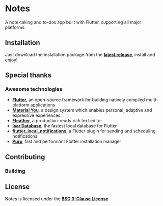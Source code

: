 # Notes

A note-taking and to-dos app built with Flutter, supporting all major platforms.

## Installation

Just download the installation package from the [**latest release**](https://github.com/deminearchiver/notes/releases/latest), install and enjoy!

## Special thanks

### Awesome technologies

- [**Flutter**](https://flutter.dev), an open-source framework for building natively compiled multi-platform applications
- [**Material You**](https://m3.material.io), a design system which enables personal, adaptive and expressive experiences
- [**Fleather**](https://pub.dev/packages/fleather), a production-ready rich text editor
- [**Isar Database**](https://isar-community.dev), the fastest local database for Flutter
- [**flutter_local_notifications**](https://pub.dev/packages/flutter_local_notifications), a Flutter plugin for sending and scheduling notifications
- [**Puro**](https://puro.dev), fast and performant Flutter installation manager

## Contributing

### Building

## License

Notes is licensed under the [**BSD 3-Clause License**](LICENSE)
